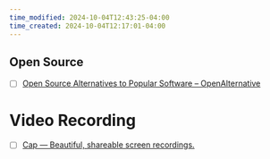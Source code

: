 ```yaml
---
time_modified: 2024-10-04T12:43:25-04:00
time_created: 2024-10-04T12:17:01-04:00
---
```

## Open Source 

- [ ] [Open Source Alternatives to Popular Software – OpenAlternative](https://openalternative.co/)

# Video Recording
- [ ] [Cap — Beautiful, shareable screen recordings.](https://cap.so/)